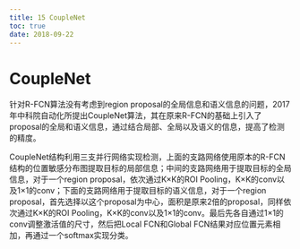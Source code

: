 ```yaml
---
title: 15 CoupleNet
toc: true
date: 2018-09-22
---
```

# CoupleNet

针对R-FCN算法没有考虑到region proposal的全局信息和语义信息的问题，2017年中科院自动化所提出CoupleNet算法，其在原来R-FCN的基础上引入了proposal的全局和语义信息，通过结合局部、全局以及语义的信息，提高了检测的精度。


CoupleNet结构利用三支并行网络实现检测，上面的支路网络使用原本的R-FCN结构的位置敏感分布图提取目标的局部信息；中间的支路网络用于提取目标的全局信息，对于一个region proposal，依次通过K×K的ROI Pooling，K×K的conv以及1×1的conv；下面的支路网络用于提取目标的语义信息，对于一个region proposal，首先选择以这个proposal为中心，面积是原来2倍的proposal，同样依次通过K×K的ROI Pooling，K×K的conv以及1×1的conv。最后先各自通过1×1的conv调整激活值的尺寸，然后把Local FCN和Global FCN结果对应位置元素相加，再通过一个softmax实现分类。
